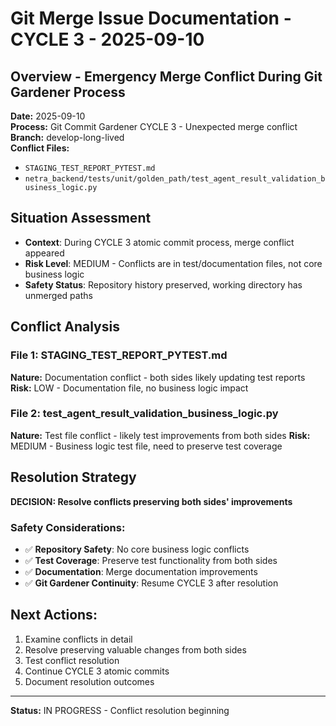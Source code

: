 # Git Merge Issue Documentation - CYCLE 3 - 2025-09-10

## Overview - Emergency Merge Conflict During Git Gardener Process
**Date:** 2025-09-10  
**Process:** Git Commit Gardener CYCLE 3 - Unexpected merge conflict
**Branch:** develop-long-lived  
**Conflict Files:**
- `STAGING_TEST_REPORT_PYTEST.md`
- `netra_backend/tests/unit/golden_path/test_agent_result_validation_business_logic.py`

## Situation Assessment
- **Context**: During CYCLE 3 atomic commit process, merge conflict appeared
- **Risk Level**: MEDIUM - Conflicts are in test/documentation files, not core business logic
- **Safety Status**: Repository history preserved, working directory has unmerged paths

## Conflict Analysis

### File 1: STAGING_TEST_REPORT_PYTEST.md
**Nature:** Documentation conflict - both sides likely updating test reports
**Risk:** LOW - Documentation file, no business logic impact

### File 2: test_agent_result_validation_business_logic.py  
**Nature:** Test file conflict - likely test improvements from both sides
**Risk:** MEDIUM - Business logic test file, need to preserve test coverage

## Resolution Strategy
**DECISION: Resolve conflicts preserving both sides' improvements**

### Safety Considerations:
- ✅ **Repository Safety**: No core business logic conflicts
- ✅ **Test Coverage**: Preserve test functionality from both sides  
- ✅ **Documentation**: Merge documentation improvements
- ✅ **Git Gardener Continuity**: Resume CYCLE 3 after resolution

## Next Actions:
1. Examine conflicts in detail
2. Resolve preserving valuable changes from both sides
3. Test conflict resolution
4. Continue CYCLE 3 atomic commits
5. Document resolution outcomes

---
**Status:** IN PROGRESS - Conflict resolution beginning